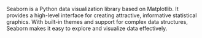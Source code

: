 Seaborn is a Python data visualization library based on Matplotlib. It provides a high-level interface for creating attractive, informative statistical graphics. With built-in themes and support for complex data structures, Seaborn makes it easy to explore and visualize data effectively.
